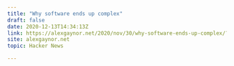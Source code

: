 ```yaml
---
title: "Why software ends up complex"
draft: false
date: 2020-12-13T14:34:13Z
link: https://alexgaynor.net/2020/nov/30/why-software-ends-up-complex/?utm_medium=RSS&utm_source=hune
site: alexgaynor.net
topic: Hacker News  

---
```


